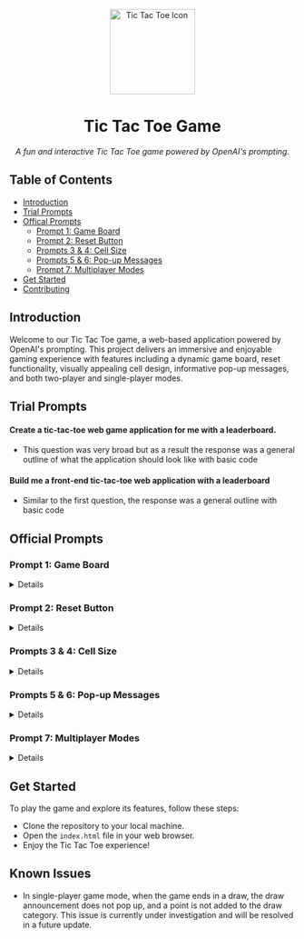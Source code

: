 <!-- Tic Tac Toe Game with OpenAI Prompting -->

<!-- Project Title -->
<p align="center">
  <img src="tic-tac-toe-icon.png" alt="Tic Tac Toe Icon" width="150">
</p>

<h1 align="center">Tic Tac Toe Game</h1>

<p align="center">
  <em>A fun and interactive Tic Tac Toe game powered by OpenAI's prompting.</em>
</p>

<!-- Table of Contents -->
## Table of Contents
- [Introduction](#introduction)
- [Trial Prompts](#trial)
- [Offical Prompts](#prompts)
  - [Prompt 1: Game Board](#prompt-1-game-board)
  - [Prompt 2: Reset Button](#prompt-2-reset-button)
  - [Prompts 3 & 4: Cell Size](#prompts-3--4-cell-size)
  - [Prompts 5 & 6: Pop-up Messages](#prompts-5--6-pop-up-messages)
  - [Prompt 7: Multiplayer Modes](#prompt-7-multiplayer-modes)
- [Get Started](#get-started)
- [Contributing](#contributing)

<!-- Introduction -->
## Introduction

Welcome to our Tic Tac Toe game, a web-based application powered by OpenAI's prompting. This project delivers an immersive and enjoyable gaming experience with features including a dynamic game board, reset functionality, visually appealing cell design, informative pop-up messages, and both two-player and single-player modes.

## Trial Prompts
#### Create a tic-tac-toe web game application for me with a leaderboard.
- This question was very broad but as a result the response was a general outline of what the application should look like with basic code


#### Build me a front-end tic-tac-toe web application with a leaderboard
- Similar to the first question, the response was a general outline with basic code

<!-- Prompts -->
## Official Prompts

### Prompt 1: Game Board
<details>
<summary>Details</summary>

> Build a tic tac toe web application using HTML, CSS, and Javascript. It will have the following: 
> **Game Board:**
> - Responsive and dynamic 3x3 grid with gray backgrounds for cells and black grid lines.
> - Centered on the screen using a flexbox layout.
>
> **Player Mechanics:**
> - Two players, X and O, take turns making moves by clicking on empty cells.
> - Winning conditions:
>   - Three in a row horizontally.
>   - Three in a row vertically.
>   - Three in a row diagonally from top-left to bottom-right.
>   - Three in a row diagonally from top-right to bottom-left.
> - Automatic win-check after each move.
> - Draw detection when the board is full and no winner is declared.
>
> **Leaderboard:**
> - Located above the game board.
> - Displays wins for each player in the format: "X - # || O - #".
>
> - Separate the game into HTML, CSS, and JavaScript files following the Separation of Concerns (SoC) principle.
</details>

### Prompt 2: Reset Button
<details>
<summary>Details</summary>

> Add a button to reset the game.
</details>

### Prompts 3 & 4: Cell Size
<details>
<summary>Details</summary>

> Ensure cells have fixed height and width, maintaining their size when marked.
</details>

### Prompts 5 & 6: Pop-up Messages
<details>
<summary>Details</summary>

> Display a pop-up message in the browser when a player wins or when there is a draw.
</details>

### Prompt 7: Multiplayer Modes
<details>
<summary>Details</summary>

> In addition to the current code, can you add two game modes as follows:
> #### Option 1: Two-Player Mode
> - Two players can compete, one as X and the other as O.
> - Track wins on a leaderboard.
> - Continue playing indefinitely unless choosing to switch to Option 2.
> - In the case of a draw, award one point to the 'Draw' category on the leaderboard.
>
> #### Option 2: Single-Player Mode
> - Players can choose this mode to compete against the computer.
> - The leaderboard displays wins for the player and the computer.
> - The computer makes random moves after the player.
> - One point is awarded for achieving three in a row before the computer or vice versa.
> - In the case of a draw, one point is awarded to the 'Draw' category on the leaderboard.
> - A pop-up message indicates the winner or a draw.

**Feel free to check the HTML, CSS, and JavaScript files for the updated code to support these functionalities.**
</details>

<!-- Get Started -->
## Get Started

To play the game and explore its features, follow these steps:
- Clone the repository to your local machine.
- Open the `index.html` file in your web browser.
- Enjoy the Tic Tac Toe experience!

<!-- Known Issues -->
## Known Issues

- In single-player game mode, when the game ends in a draw, the draw announcement does not pop up, and a point is not added to the draw category. This issue is currently under investigation and will be resolved in a future update.

</markdown>
